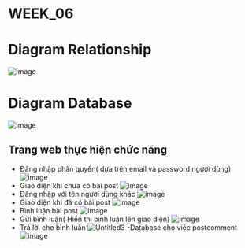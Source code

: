 # WEEK_06
# Diagram Relationship
![image](https://github.com/chicuongdev2002/WEEK_06/assets/124854803/43df9b54-27ca-493d-85ae-dd1afe553aa9)
# Diagram Database
![image](https://github.com/chicuongdev2002/WEEK_06/assets/124854803/3aa648d6-0ae1-4688-ba95-008d8e2fae9f)
## Trang web thực hiện chức năng
- Đăng nhập phân quyền( dựa trên email và password người dùng)
 ![image](https://github.com/chicuongdev2002/JAVA_WEEK_06/assets/124854803/bc30bb31-c434-42bd-8e22-89e55918a6c3)
- Giao diện khi chưa có bài post
 ![image](https://github.com/chicuongdev2002/JAVA_WEEK_06/assets/124854803/e798bfc7-7b9d-4ee5-ac7b-4acb11f40218)
- Đăng nhập với tên người dùng khác
![image](https://github.com/chicuongdev2002/JAVA_WEEK_06/assets/124854803/3dd775a8-839a-4e40-8c6d-f9ea355d3a76)
- Giao diện khi đã có bài post
![image](https://github.com/chicuongdev2002/JAVA_WEEK_06/assets/124854803/f861704b-df31-4748-9d40-0d2f08bfd0d9)
- Bình luận bài post
![image](https://github.com/chicuongdev2002/JAVA_WEEK_06/assets/124854803/15e532e0-a439-4007-873c-53aeea53f5fd)
- Gửi bình luận( Hiển thị bình luận lên giao diện)
![image](https://github.com/chicuongdev2002/JAVA_WEEK_06/assets/124854803/54e96565-da8b-4f6f-91c1-3b0c12dcedd7)
- Trả lời cho bình luận
  ![Untitled3](https://github.com/chicuongdev2002/JAVA_WEEK_06/assets/124854803/7e5f19ce-4e7a-43b0-9e93-675e016e541f)
  -Database cho việc postcomment
![image](https://github.com/chicuongdev2002/JAVA_WEEK_06/assets/124854803/7f9056d1-0373-463f-928d-02a76446a0db)



